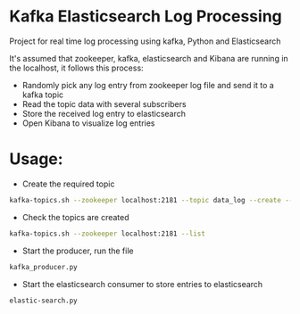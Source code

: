 # Kafka Elasticsearch Log Processing

Project for real time log processing using kafka, Python and Elasticsearch

It's assumed that zookeeper, kafka, elasticsearch and Kibana are running in the localhost, it follows this process:

- Randomly pick any log entry from zookeeper log file and send it to a kafka topic
- Read the topic data with several subscribers
- Store the received log entry to elasticsearch
- Open Kibana to visualize log entries

# Usage:

* Create the required topic

```bash
kafka-topics.sh --zookeeper localhost:2181 --topic data_log --create --partitions 3 --replication-factor 1
```

* Check the topics are created

```bash
kafka-topics.sh --zookeeper localhost:2181 --list
```

* Start the producer, run the file

```bash
kafka_producer.py
```

* Start the elasticsearch consumer to store entries to elasticsearch

```bash
elastic-search.py
```
